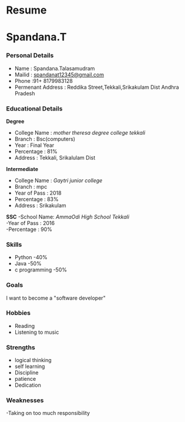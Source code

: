 # Resume
# Spandana.T
### Personal Details
- Name : Spandana.Talasamudram <br>
- Mailid : spandanat12345@gmail.com <br>
- Phone :91+ 8179983128
- Permenant Address : Reddika Street,Tekkali,Srikakulam Dist Andhra Pradesh <br>
### Educational Details
**Degree**
- College Name : _mother theresa degree college tekkali_<br>
- Branch : Bsc(computers) <br>
- Year : Final Year <br>
- Percentage : 81% <br>
- Address : Tekkali, Srikalulam Dist <br>
                                        
**Intermediate**
- College Name : _Gaytri junior college_<br>
- Branch : mpc <br>
- Year of Pass : 2018 <br>
- Percentage : 83% <br>
- Address : Srikakulam <br>

**SSC**
-School Name: _AmmaOdi High School Tekkali_ <br>
-Year of Pass  : 2016 <br>
-Percentage : 90% <br>

### **Skills**
- Python -40%
- Java -50%
- c programming -50%

### **Goals**
I want to become a "software developer"
### **Hobbies**
- Reading <br>
- Listening to music <br>
### **Strengths**
- logical thinking
- self learning
- Discipline
- patience
- Dedication
### **Weaknesses**
-Taking on too much responsibility
